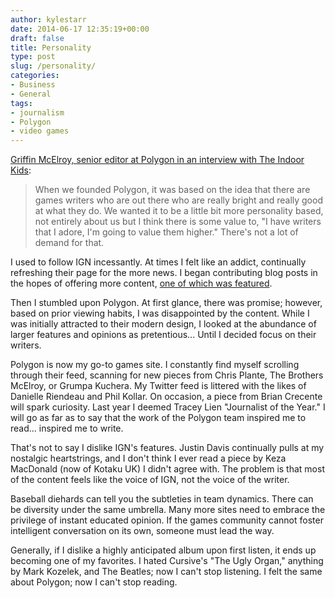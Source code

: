 ```yaml
---
author: kylestarr
date: 2014-06-17 12:35:19+00:00
draft: false
title: Personality
type: post
slug: /personality/
categories:
- Business
- General
tags:
- journalism
- Polygon
- video games
---
```


[Griffin McElroy, senior editor at Polygon in an interview with The Indoor Kids](https://itunes.apple.com/us/podcast/indoor-kids-kumail-nanjiani/id450637314):

> When we founded Polygon, it was based on the idea that there are games writers who are out there who are really bright and really good at what they do. We wanted it to be a little bit more personality based, not entirely about us but I think there is some value to, "I have writers that I adore, I'm going to value them higher." There's not a lot of demand for that.

I used to follow IGN incessantly. At times I felt like an addict, continually refreshing their page for the more news. I began contributing blog posts in the hopes of offering more content, [one of which was featured](/2013/06/15/e3-2013-genre-gender-breakdown/).

Then I stumbled upon Polygon. At first glance, there was promise; however, based on prior viewing habits, I was disappointed by the content. While I was initially attracted to their modern design, I looked at the abundance of larger features and opinions as pretentious... Until I decided focus on their writers.

Polygon is now my go-to games site. I constantly find myself scrolling through their feed, scanning for new pieces from Chris Plante, The Brothers McElroy, or Grumpa Kuchera. My Twitter feed is littered with the likes of Danielle Riendeau and Phil Kollar. On occasion, a piece from Brian Crecente will spark curiosity. Last year I deemed Tracey Lien "Journalist of the Year." I will go as far as to say that the work of the Polygon team inspired me to read... inspired me to write.

That's not to say I dislike IGN's features. Justin Davis continually pulls at my nostalgic heartstrings, and I don't think I ever read a piece by Keza MacDonald (now of Kotaku UK) I didn't agree with. The problem is that most of the content feels like the voice of IGN, not the voice of the writer.

Baseball diehards can tell you the subtleties in team dynamics. There can be diversity under the same umbrella. Many more sites need to embrace the privilege of instant educated opinion. If the games community cannot foster intelligent conversation on its own, someone must lead the way.

Generally, if I dislike a highly anticipated album upon first listen, it ends up becoming one of my favorites. I hated Cursive's "The Ugly Organ," anything by Mark Kozelek, and The Beatles; now I can't stop listening. I felt the same about Polygon; now I can't stop reading.

